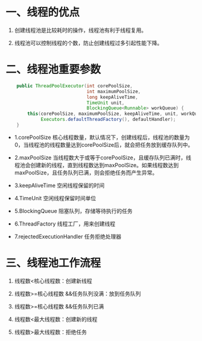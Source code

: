 # 一、线程的优点
1. 创建线程池是比较耗时的操作，线程池有利于线程复用。

2. 线程池可以控制线程的个数，防止创建线程过多引起性能下降。

# 二、线程池重要参数

```java
    public ThreadPoolExecutor(int corePoolSize,
                              int maximumPoolSize,
                              long keepAliveTime,
                              TimeUnit unit,
                              BlockingQueue<Runnable> workQueue) {
        this(corePoolSize, maximumPoolSize, keepAliveTime, unit, workQueue,
             Executors.defaultThreadFactory(), defaultHandler);
    }
```

- 1.corePoolSize 核心线程数量，默认情况下，创建线程后，线程池的数量为0，当线程池的线程数量达到corePoolSize后，就会把任务放到缓存队列中。

- 2.maxPoolSize 当线程数大于或等于corePoolSize，且缓存队列已满时，线程池会创建新的线程，直到线程数达到maxPoolSize。如果线程数达到maxPoolSize，且任务队列已满，则会拒绝任务而产生异常。

- 3.keepAliveTime 空闲线程保留的时间

- 4.TimeUnit 空闲线程保留时间单位

- 5.BlockingQueue<Runable> 阻塞队列，存储等待执行的任务

- 6.ThreadFactory 线程工厂，用来创建线程

- 7.rejectedExecutionHandler 任务拒绝处理器

# 三、线程池工作流程
1. 线程数<核心线程数：创建新线程

2. 线程数>=核心线程数 &&任务队列没满：放到任务队列

3. 线程数>=核心线程数 &&任务队列已满

4. 线程数<最大线程数：创建新的线程

5. 线程数>最大线程数：拒绝任务
